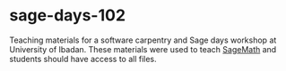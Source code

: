 # sage-days-102
Teaching materials for a software carpentry and Sage days workshop at University of Ibadan. These materials were used to teach [SageMath](http://sagemath.org) and students should have access to all files.
